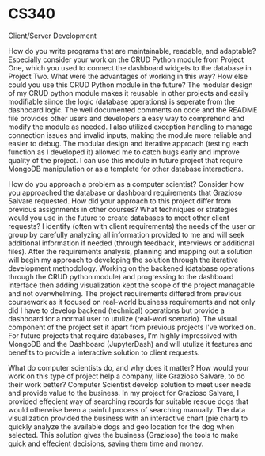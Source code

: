 # CS340
Client/Server Development

How do you write programs that are maintainable, readable, and adaptable? Especially consider your work on the CRUD Python module from Project One, which you used to connect the dashboard widgets to the database in Project Two. What were the advantages of working in this way? How else could you use this CRUD Python module in the future?
The modular design of my CRUD python module makes it reusable in other projects and easily modifiable siince the logic (database operations) is seperate from the dashboard logic. The well documented comments on code and the README file provides other users and developers a easy way to comprehend and modify the module as needed. I also utilized exception handling to manage connection issues and invalid inputs, making the module more reliable and easier to debug. The modular design and iterative approach (testing each function as I developed it) allowed me to catch bugs early and improve quality of the project. I can use this module in future project that require MongoDB manipulation or as a templete for other database interactions.      

How do you approach a problem as a computer scientist? Consider how you approached the database or dashboard requirements that Grazioso Salvare requested. How did your approach to this project differ from previous assignments in other courses? What techniques or strategies would you use in the future to create databases to meet other client requests?
I identify (often with client requirements) the needs of the user or group by carefully analyzing all information provided to me and will seek additional information if needed (through feedback, interviews or additional files). After the requirements analysis, planning and mapping out a solution will begin my approach to developing the solution through the iterative development methodology. Working on the backened (database operations through the CRUD python module) and progressing to the dashboard interface then adding visualization kept the scope of the project managable and not overwhelming. The project requirements differed from previous coursework as it focused on real-world business requirements and not only did I have to develop backend (technical) operations but provide a dashboard for a normal user to utulize (real-worl scenario). The visual component of the project set it apart from previous projects I've worked on. For future projects that require databases, I'm highly impressived with MongoDB and the Dashboard (JupyterDash) and will utulize it features and benefits to provide a interactive solution to client requests.

What do computer scientists do, and why does it matter? How would your work on this type of project help a company, like Grazioso Salvare, to do their work better?
Computer Scientist develop solution to meet user needs and provide value to the business. In my project for Grazioso Salvare, I provided effecient way of searching records for suitable rescue dogs that would otherwise been a painful process of searching manually. The data visualization provided the business with an interactive chart (pie chart) to quickly analyze the available dogs and geo location for the dog when selected. This solution gives the business (Grazioso) the tools to make quick and effecient decisions, saving them time and money.   

